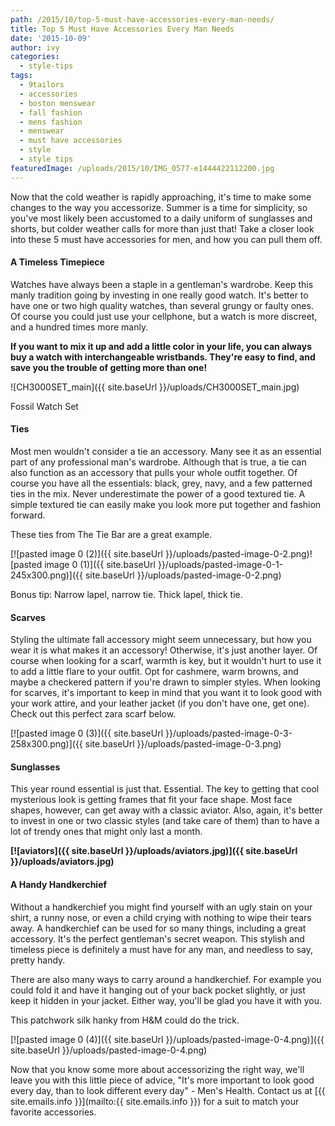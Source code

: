 ```yaml
---
path: /2015/10/top-5-must-have-accessories-every-man-needs/
title: Top 5 Must Have Accessories Every Man Needs
date: '2015-10-09'
author: ivy
categories:
  - style-tips
tags:
  - 9tailors
  - accessories
  - boston menswear
  - fall fashion
  - mens fashion
  - menswear
  - must have accessories
  - style
  - style tips
featuredImage: /uploads/2015/10/IMG_0577-e1444422112200.jpg
---
```

Now that the cold weather is rapidly approaching, it's time to make some changes to the way you accessorize. Summer is a time for simplicity, so you've most likely been accustomed to a daily uniform of sunglasses and shorts, but colder weather calls for more than just that! Take a closer look into these 5 must have accessories for men, and how you can pull them off.

#### **A Timeless Timepiece** 

Watches have always been a staple in a gentleman's wardrobe. Keep this manly tradition going by investing in one really good watch. It's better to have one or two high quality watches, than several grungy or faulty ones. Of course you could just use your cellphone, but a watch is more discreet, and a hundred times more manly. 

 **If you want to mix it up and add a little color in your life, you can always buy a watch with interchangeable wristbands. They're easy to find, and save you the trouble of getting more than one!**

![CH3000SET_main]({{ site.baseUrl }}/uploads/CH3000SET_main.jpg)

Fossil Watch Set

#### **Ties**

Most men wouldn't consider a tie an accessory. Many see it as an essential part of any professional man's wardrobe. Although that is true, a tie can also function as an accessory that pulls your whole outfit together. Of course you have all the essentials: black, grey, navy, and a few patterned ties in the mix. Never underestimate the power of a good textured tie. A simple textured tie can easily make you look more put together and fashion forward.

These ties from The Tie Bar are a great example.

[![pasted image 0 (2)]({{ site.baseUrl }}/uploads/pasted-image-0-2.png)![pasted image 0 (1)]({{ site.baseUrl }}/uploads/pasted-image-0-1-245x300.png)]({{ site.baseUrl }}/uploads/pasted-image-0-2.png)

 Bonus tip: Narrow lapel, narrow tie. Thick lapel, thick tie.

#### **Scarves**

Styling the ultimate fall accessory might seem unnecessary, but how you wear it is what makes it an accessory! Otherwise, it's just another layer. Of course when looking for a scarf, warmth is key, but it wouldn't hurt to use it to add a little flare to your outfit. Opt for cashmere, warm browns, and maybe a checkered pattern if you're drawn to simpler styles. When looking for scarves, it's important to keep in mind that you want it to look good with your work attire, and your leather jacket (if you don't have one, get one). Check out this perfect zara scarf below.

[![pasted image 0 (3)]({{ site.baseUrl }}/uploads/pasted-image-0-3-258x300.png)]({{ site.baseUrl }}/uploads/pasted-image-0-3.png)

#### **Sunglasses**

This year round essential is just that. Essential. The key to getting that cool mysterious look is getting frames that fit your face shape. Most face shapes, however, can get away with a classic aviator. Also, again, it's better to invest in one or two classic styles (and take care of them) than to have a lot of trendy ones that might only last a month.

 ****[![aviators]({{ site.baseUrl }}/uploads/aviators.jpg)]({{ site.baseUrl }}/uploads/aviators.jpg)**** 

#### **A Handy Handkerchief**

Without a handkerchief you might find yourself with an ugly stain on your shirt, a runny nose, or even a child crying with nothing to wipe their tears away. A handkerchief can be used for so many things, including a great accessory. It's the perfect gentleman's secret weapon. This stylish and timeless piece is definitely a must have for any man, and needless to say, pretty handy. 

There are also many ways to carry around a handkerchief. For example you could fold it and have it hanging out of your back pocket slightly, or just keep it hidden in your jacket. Either way, you'll be glad you have it with you. 

This patchwork silk hanky from H&M could do the trick.

[![pasted image 0 (4)]({{ site.baseUrl }}/uploads/pasted-image-0-4.png)]({{ site.baseUrl }}/uploads/pasted-image-0-4.png)

Now that you know some more about accessorizing the right way, we'll leave you with this little piece of advice, "It's more important to look good every day, than to look different every day" - Men's Health. Contact us at [{{ site.emails.info }}](mailto:{{ site.emails.info }}) for a suit to match your favorite accessories.